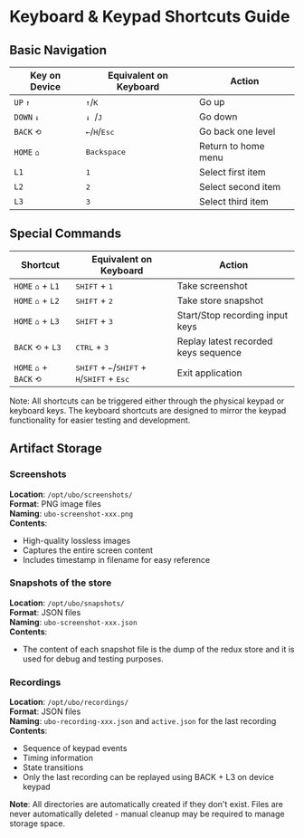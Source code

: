 # Keyboard & Keypad Shortcuts Guide

## Basic Navigation
| Key on Device | Equivalent on Keyboard | Action |
|----------|-----------------|---------|
| `UP` <kbd>↑</kbd> | <kbd>↑</kbd>/<kbd>K</kbd> | Go up |
| `DOWN` <kbd>↓</kbd> | <kbd> ↓ </kbd>/<kbd>J</kbd> | Go down |
| `BACK` <kbd>⟲</kbd> | <kbd>←</kbd>/<kbd>H</kbd>/<kbd>Esc</kbd> | Go back one level |
| `HOME` <kbd>⌂</kbd> | <kbd>Backspace</kbd> | Return to home menu |
| `L1` | <kbd>1</kbd> | Select first item |
| `L2` | <kbd>2</kbd> | Select second item |
| `L3` | <kbd>3</kbd> | Select third item |

## Special Commands
| Shortcut | Equivalent on Keyboard | Action |
|----------|---------| ---------|
| `HOME` <kbd>⌂</kbd> + `L1` | <kbd>SHIFT</kbd> + <kbd>1</kbd> | Take screenshot |
| `HOME` <kbd>⌂</kbd> + `L2` | <kbd>SHIFT</kbd> + <kbd>2</kbd> | Take store snapshot |
| `HOME` <kbd>⌂</kbd> + `L3` | <kbd>SHIFT</kbd> + <kbd>3</kbd> | Start/Stop recording input keys |
| `BACK` <kbd>⟲</kbd> + `L3` | <kbd>CTRL</kbd> + <kbd>3</kbd> | Replay latest recorded keys sequence |
| `HOME` <kbd>⌂</kbd> + `BACK` <kbd>⟲</kbd> | <kbd>SHIFT</kbd> + <kbd>←</kbd>/<kbd>SHIFT</kbd> + <kbd>H</kbd>/<kbd>SHIFT</kbd> + <kbd>Esc</kbd> | Exit application |

Note: All shortcuts can be triggered either through the physical keypad or keyboard keys. The keyboard shortcuts are designed to mirror the keypad functionality for easier testing and development.

## Artifact Storage

### Screenshots
**Location**: `/opt/ubo/screenshots/`<br>
**Format**: PNG image files<br>
**Naming**: `ubo-screenshot-xxx.png`<br>
**Contents**:
- High-quality lossless images
- Captures the entire screen content
- Includes timestamp in filename for easy reference

### Snapshots of the store
**Location**: `/opt/ubo/snapshots/`<br>
**Format**: JSON files<br>
**Naming**: `ubo-screenshot-xxx.json`<br>
**Contents**:
- The content of each snapshot file is the dump of the redux store and it is used for debug and testing purposes.

### Recordings
**Location**: `/opt/ubo/recordings/`<br>
**Format**: JSON files<br>
**Naming**: `ubo-recording-xxx.json` and `active.json` for the last recording<br>
**Contents**:
- Sequence of keypad events
- Timing information
- State transitions
- Only the last recording can be replayed using BACK + L3 on device keypad

<b>Note</b>: All directories are automatically created if they don't exist. Files are never automatically deleted - manual cleanup may be required to manage storage space.
